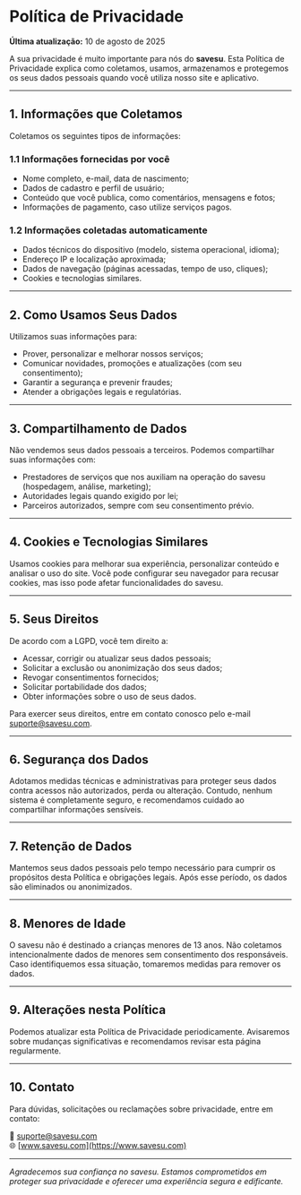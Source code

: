 # Política de Privacidade

**Última atualização:** 10 de agosto de 2025

A sua privacidade é muito importante para nós do **savesu**. Esta Política de Privacidade explica como coletamos, usamos, armazenamos e protegemos os seus dados pessoais quando você utiliza nosso site e aplicativo.

---

## 1. Informações que Coletamos

Coletamos os seguintes tipos de informações:

### 1.1 Informações fornecidas por você

- Nome completo, e-mail, data de nascimento;
- Dados de cadastro e perfil de usuário;
- Conteúdo que você publica, como comentários, mensagens e fotos;
- Informações de pagamento, caso utilize serviços pagos.

### 1.2 Informações coletadas automaticamente

- Dados técnicos do dispositivo (modelo, sistema operacional, idioma);
- Endereço IP e localização aproximada;
- Dados de navegação (páginas acessadas, tempo de uso, cliques);
- Cookies e tecnologias similares.

---

## 2. Como Usamos Seus Dados

Utilizamos suas informações para:

- Prover, personalizar e melhorar nossos serviços;
- Comunicar novidades, promoções e atualizações (com seu consentimento);
- Garantir a segurança e prevenir fraudes;
- Atender a obrigações legais e regulatórias.

---

## 3. Compartilhamento de Dados

Não vendemos seus dados pessoais a terceiros. Podemos compartilhar suas informações com:

- Prestadores de serviços que nos auxiliam na operação do savesu (hospedagem, análise, marketing);
- Autoridades legais quando exigido por lei;
- Parceiros autorizados, sempre com seu consentimento prévio.

---

## 4. Cookies e Tecnologias Similares

Usamos cookies para melhorar sua experiência, personalizar conteúdo e analisar o uso do site. Você pode configurar seu navegador para recusar cookies, mas isso pode afetar funcionalidades do savesu.

---

## 5. Seus Direitos

De acordo com a LGPD, você tem direito a:

- Acessar, corrigir ou atualizar seus dados pessoais;
- Solicitar a exclusão ou anonimização dos seus dados;
- Revogar consentimentos fornecidos;
- Solicitar portabilidade dos dados;
- Obter informações sobre o uso de seus dados.

Para exercer seus direitos, entre em contato conosco pelo e-mail suporte@savesu.com.

---

## 6. Segurança dos Dados

Adotamos medidas técnicas e administrativas para proteger seus dados contra acessos não autorizados, perda ou alteração. Contudo, nenhum sistema é completamente seguro, e recomendamos cuidado ao compartilhar informações sensíveis.

---

## 7. Retenção de Dados

Mantemos seus dados pessoais pelo tempo necessário para cumprir os propósitos desta Política e obrigações legais. Após esse período, os dados são eliminados ou anonimizados.

---

## 8. Menores de Idade

O savesu não é destinado a crianças menores de 13 anos. Não coletamos intencionalmente dados de menores sem consentimento dos responsáveis. Caso identifiquemos essa situação, tomaremos medidas para remover os dados.

---

## 9. Alterações nesta Política

Podemos atualizar esta Política de Privacidade periodicamente. Avisaremos sobre mudanças significativas e recomendamos revisar esta página regularmente.

---

## 10. Contato

Para dúvidas, solicitações ou reclamações sobre privacidade, entre em contato:

📧 suporte@savesu.com  
🌐 [www.savesu.com](https://www.savesu.com)

---

_Agradecemos sua confiança no savesu. Estamos comprometidos em proteger sua privacidade e oferecer uma experiência segura e edificante._
